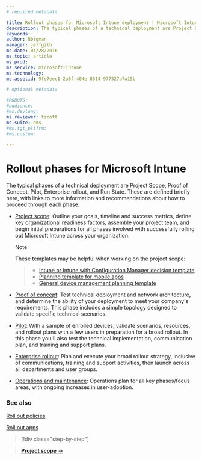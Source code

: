 ```yaml
---
# required metadata

title: Rollout phases for Microsoft Intune deployment | Microsoft Intune
description: The typical phases of a technical deployment are Project Scope, Proof of Concept, Pilot, Enterprise rollout, and Run State. 
keywords:
author: Nbigman
manager: jeffgilb
ms.date: 04/28/2016
ms.topic: article
ms.prod:
ms.service: microsoft-intune
ms.technology:
ms.assetid: 9fe7eec1-2a6f-404e-8614-977527a7a15b

# optional metadata

#ROBOTS:
#audience:
#ms.devlang:
ms.reviewer: tscott
ms.suite: ems
#ms.tgt_pltfrm:
#ms.custom:

---
```



# Rollout phases for Microsoft Intune
The typical phases of a technical deployment are Project Scope, Proof of Concept, Pilot, Enterprise rollout, and Run State. These are defined briefly here, with links to more information and recommendations about how to proceed through each phase.

-   [Project scope](project-scope.md): Outline your goals, timeline and success metrics, define key organizational readiness factors, assemble your project team, and begin initial preparations for all phases involved with successfully rolling out Microsoft Intune across your organization.
	 > [!NOTE]           
	   These templates may be helpful when working on the project scope:
	    
	>- [Intune or Intune with Configuration Manager decision template](https://gallery.technet.microsoft.com/Intune-or-Intune-with-900e8a78)
	>- [Planning template for mobile apps](https://gallery.technet.microsoft.com/Mobile-app-planning-18689d59)
	>- [General device management planning template](https://gallery.technet.microsoft.com/General-device-management-334c3792)
	

-   [Proof of concept](proof-of-concept.md): Test technical deployment and network architecture, and determine the ability of your deployment to meet your company's requirements. This phase includes a simple topology designed to validate specific technical scenarios.  

-   [Pilot](pilot.md): With a sample of enrolled devices, validate scenarios, resources, and rollout plans with a few users in preparation for a broad rollout.  In this phase you'll also test the technical implementation, communication plan, and training and support plans.
-   [Enterprise rollout](enterprise-rollout.md): Plan and execute your broad rollout strategy, inclusive of communications, training and support activities, then launch across all departments and user groups.

-   [Operations and maintenance](operations-and-maintenance.md): Operations plan for all key phases/focus areas, with ongoing increases in user-adoption.

### See also

[Roll out policies](policy-rollout.md)

[Roll out apps](application-rollout.md)


<!--
These should be linked to topics in the plan & design section once it is back in the TOC
## Rolling out policies and apps
These topics will help you plan for the rollout of new policies and apps:
-   **[Roll out policies](policy-rollout.md)**

-   **[Roll out apps](application-rollout.md)**
-->


>[!div class="step-by-step"]

>[**Project scope** &rarr;](project-scope.md)  
